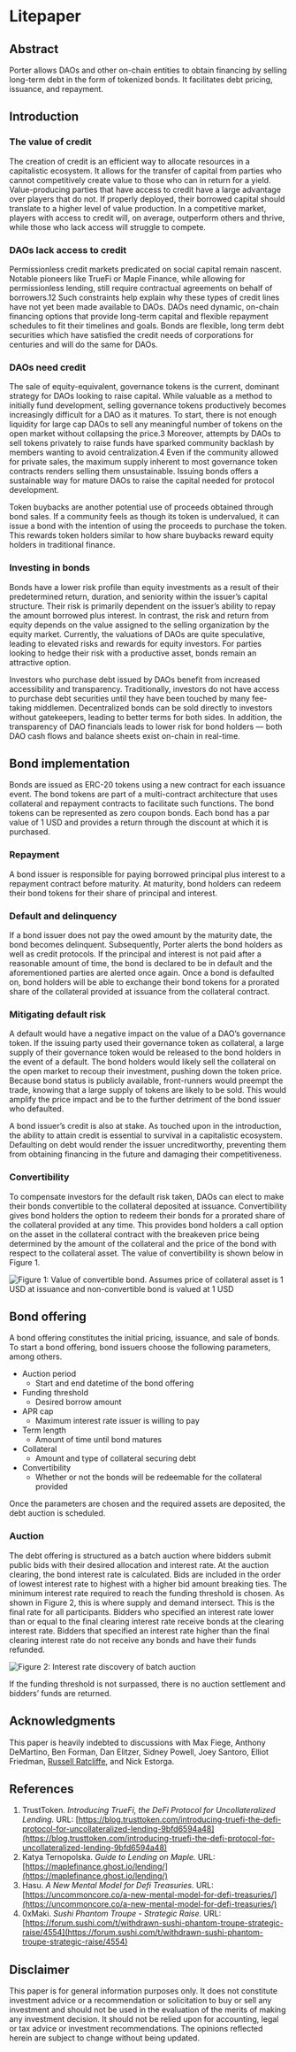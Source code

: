 # Litepaper

## Abstract

Porter allows DAOs and other on-chain entities to obtain financing by selling long-term debt in the form of tokenized bonds. It facilitates debt pricing, issuance, and repayment.

## Introduction

### The value of credit

The creation of credit is an efficient way to allocate resources in a capitalistic ecosystem. It allows for the transfer of capital from parties who cannot competitively create value to those who can in return for a yield. Value-producing parties that have access to credit have a large advantage over players that do not. If properly deployed, their borrowed capital should translate to a higher level of value production. In a competitive market, players with access to credit will, on average, outperform others and thrive, while those who lack access will struggle to compete.

### DAOs lack access to credit

Permissionless credit markets predicated on social capital remain nascent. Notable pioneers like TrueFi or Maple Finance, while allowing for permissionless lending, still require contractual agreements on behalf of borrowers.12 Such constraints help explain why these types of credit lines have not yet been made available to DAOs. DAOs need dynamic, on-chain financing options that provide long-term capital and flexible repayment schedules to fit their timelines and goals. Bonds are flexible, long term debt securities which have satisfied the credit needs of corporations for centuries and will do the same for DAOs.

### DAOs need credit

The sale of equity-equivalent, governance tokens is the current, dominant strategy for DAOs looking to raise capital. While valuable as a method to initially fund development, selling governance tokens productively becomes increasingly difficult for a DAO as it matures. To start, there is not enough liquidity for large cap DAOs to sell any meaningful number of tokens on the open market without collapsing the price.3 Moreover, attempts by DAOs to sell tokens privately to raise funds have sparked community backlash by members wanting to avoid centralization.4 Even if the community allowed for private sales, the maximum supply inherent to most governance token contracts renders selling them unsustainable. Issuing bonds offers a sustainable way for mature DAOs to raise the capital needed for protocol development.

Token buybacks are another potential use of proceeds obtained through bond sales. If a community feels as though its token is undervalued, it can issue a bond with the intention of using the proceeds to purchase the token. This rewards token holders similar to how share buybacks reward equity holders in traditional finance.

### Investing in bonds

Bonds have a lower risk profile than equity investments as a result of their predetermined return, duration, and seniority within the issuer’s capital structure. Their risk is primarily dependent on the issuer’s ability to repay the amount borrowed plus interest. In contrast, the risk and return from equity depends on the value assigned to the selling organization by the equity market. Currently, the valuations of DAOs are quite speculative, leading to elevated risks and rewards for equity investors. For parties looking to hedge their risk with a productive asset, bonds remain an attractive option.

Investors who purchase debt issued by DAOs benefit from increased accessibility and transparency. Traditionally, investors do not have access to purchase debt securities until they have been touched by many fee-taking middlemen. Decentralized bonds can be sold directly to investors without gatekeepers, leading to better terms for both sides. In addition, the transparency of DAO financials leads to lower risk for bond holders — both DAO cash flows and balance sheets exist on-chain in real-time.

## Bond implementation

Bonds are issued as ERC-20 tokens using a new contract for each issuance event. The bond tokens are part of a multi-contract architecture that uses collateral and repayment contracts to facilitate such functions. The bond tokens can be represented as zero coupon bonds. Each bond has a par value of 1 USD and provides a return through the discount at which it is purchased.

### Repayment

A bond issuer is responsible for paying borrowed principal plus interest to a repayment contract before maturity. At maturity, bond holders can redeem their bond tokens for their share of principal and interest.

### Default and delinquency

If a bond issuer does not pay the owed amount by the maturity date, the bond becomes delinquent. Subsequently, Porter alerts the bond holders as well as credit protocols. If the principal and interest is not paid after a reasonable amount of time, the bond is declared to be in default and the aforementioned parties are alerted once again. Once a bond is defaulted on, bond holders will be able to exchange their bond tokens for a prorated share of the collateral provided at issuance from the collateral contract.

### Mitigating default risk

A default would have a negative impact on the value of a DAO’s governance token. If the issuing party used their governance token as collateral, a large supply of their governance token would be released to the bond holders in the event of a default. The bond holders would likely sell the collateral on the open market to recoup their investment, pushing down the token price. Because bond status is publicly available, front-runners would preempt the trade, knowing that a large supply of tokens are likely to be sold. This would amplify the price impact and be to the further detriment of the bond issuer who defaulted.

A bond issuer’s credit is also at stake. As touched upon in the introduction, the ability to attain credit is essential to survival in a capitalistic ecosystem. Defaulting on debt would render the issuer uncreditworthy, preventing them from obtaining financing in the future and damaging their competitiveness.

### Convertibility

To compensate investors for the default risk taken, DAOs can elect to make their bonds convertible to the collateral deposited at issuance. Convertibility gives bond holders the option to redeem their bonds for a prorated share of the collateral provided at any time. This provides bond holders a call option on the asset in the collateral contract with the breakeven price being determined by the amount of the collateral and the price of the bond with respect to the collateral asset. The value of convertibility is shown below in Figure 1.

![Figure 1: Value of convertible bond. Assumes price of collateral asset is 1 USD at issuance and non-convertible bond is valued at 1 USD](assets/convertibility\_chart.png)

## Bond offering

A bond offering constitutes the initial pricing, issuance, and sale of bonds. To start a bond offering, bond issuers choose the following parameters, among others.

* Auction period
  * Start and end datetime of the bond offering
* Funding threshold
  * Desired borrow amount
* APR cap
  * Maximum interest rate issuer is willing to pay
* Term length
  * Amount of time until bond matures
* Collateral
  * Amount and type of collateral securing debt
* Convertibility
  * Whether or not the bonds will be redeemable for the collateral provided

Once the parameters are chosen and the required assets are deposited, the debt auction is scheduled.

### Auction

The debt offering is structured as a batch auction where bidders submit public bids with their desired allocation and interest rate. At the auction clearing, the bond interest rate is calculated. Bids are included in the order of lowest interest rate to highest with a higher bid amount breaking ties. The minimum interest rate required to reach the funding threshold is chosen. As shown in Figure 2, this is where supply and demand intersect. This is the final rate for all participants. Bidders who specified an interest rate lower than or equal to the final clearing interest rate receive bonds at the clearing interest rate. Bidders that specified an interest rate higher than the final clearing interest rate do not receive any bonds and have their funds refunded.

![Figure 2: Interest rate discovery of batch auction](assets/auction\_chart.png)

If the funding threshold is not surpassed, there is no auction settlement and bidders’ funds are returned.

## Acknowledgments

This paper is heavily indebted to discussions with Max Fiege, Anthony DeMartino, Ben Forman, Dan Elitzer, Sidney Powell, Joey Santoro, Elliot Friedman, [Russell Ratcliffe](https://github.com/russeii), and Nick Estorga.

## References

1. TrustToken. _Introducing TrueFi, the DeFi Protocol for Uncollateralized Lending._ URL: [https://blog.trusttoken.com/introducing-truefi-the-defi-protocol-for-uncollateralized-lending-9bfd6594a48](https://blog.trusttoken.com/introducing-truefi-the-defi-protocol-for-uncollateralized-lending-9bfd6594a48)
2. Katya Ternopolska. _Guide to Lending on Maple._ URL: [https://maplefinance.ghost.io/lending/](https://maplefinance.ghost.io/lending/)
3. Hasu. _A New Mental Model for Defi Treasuries._ URL: [https://uncommoncore.co/a-new-mental-model-for-defi-treasuries/](https://uncommoncore.co/a-new-mental-model-for-defi-treasuries/)
4. 0xMaki. _Sushi Phantom Troupe - Strategic Raise._ URL: [https://forum.sushi.com/t/withdrawn-sushi-phantom-troupe-strategic-raise/4554](https://forum.sushi.com/t/withdrawn-sushi-phantom-troupe-strategic-raise/4554)

## Disclaimer

This paper is for general information purposes only. It does not constitute investment advice or a recommendation or solicitation to buy or sell any investment and should not be used in the evaluation of the merits of making any investment decision. It should not be relied upon for accounting, legal or tax advice or investment recommendations. The opinions reflected herein are subject to change without being updated.
